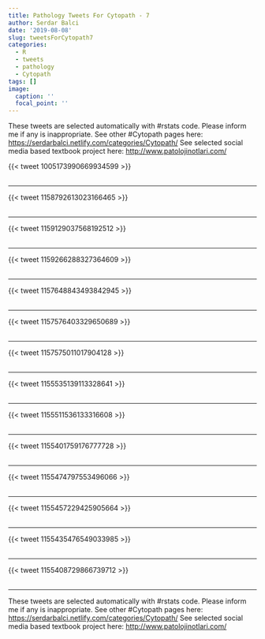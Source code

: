 ```yaml
---
title: Pathology Tweets For Cytopath - 7
author: Serdar Balci
date: '2019-08-08'
slug: tweetsForCytopath7
categories:
  - R
  - tweets
  - pathology
  - Cytopath
tags: []
image:
  caption: ''
  focal_point: ''
---
```



These tweets are selected automatically with #rstats code. Please inform me if any is inappropriate.
See other #Cytopath pages here: https://serdarbalci.netlify.com/categories/Cytopath/ 
See selected social media based textbook project here: http://www.patolojinotlari.com/

{{< tweet 1005173990669934599 >}}
<br>
<br>
<hr>
{{< tweet 1158792613023166465 >}}
<br>
<br>
<hr>
{{< tweet 1159129037568192512 >}}
<br>
<br>
<hr>
{{< tweet 1159266288327364609 >}}
<br>
<br>
<hr>
{{< tweet 1157648843493842945 >}}
<br>
<br>
<hr>
{{< tweet 1157576403329650689 >}}
<br>
<br>
<hr>
{{< tweet 1157575011017904128 >}}
<br>
<br>
<hr>
{{< tweet 1155535139113328641 >}}
<br>
<br>
<hr>
{{< tweet 1155511536133316608 >}}
<br>
<br>
<hr>
{{< tweet 1155401759176777728 >}}
<br>
<br>
<hr>
{{< tweet 1155474797553496066 >}}
<br>
<br>
<hr>
{{< tweet 1155457229425905664 >}}
<br>
<br>
<hr>
{{< tweet 1155435476549033985 >}}
<br>
<br>
<hr>
{{< tweet 1155408729866739712 >}}
<br>
<br>
<hr>


These tweets are selected automatically with #rstats code. Please inform me if any is inappropriate.
See other #Cytopath pages here: https://serdarbalci.netlify.com/categories/Cytopath/ 
See selected social media based textbook project here: http://www.patolojinotlari.com/
